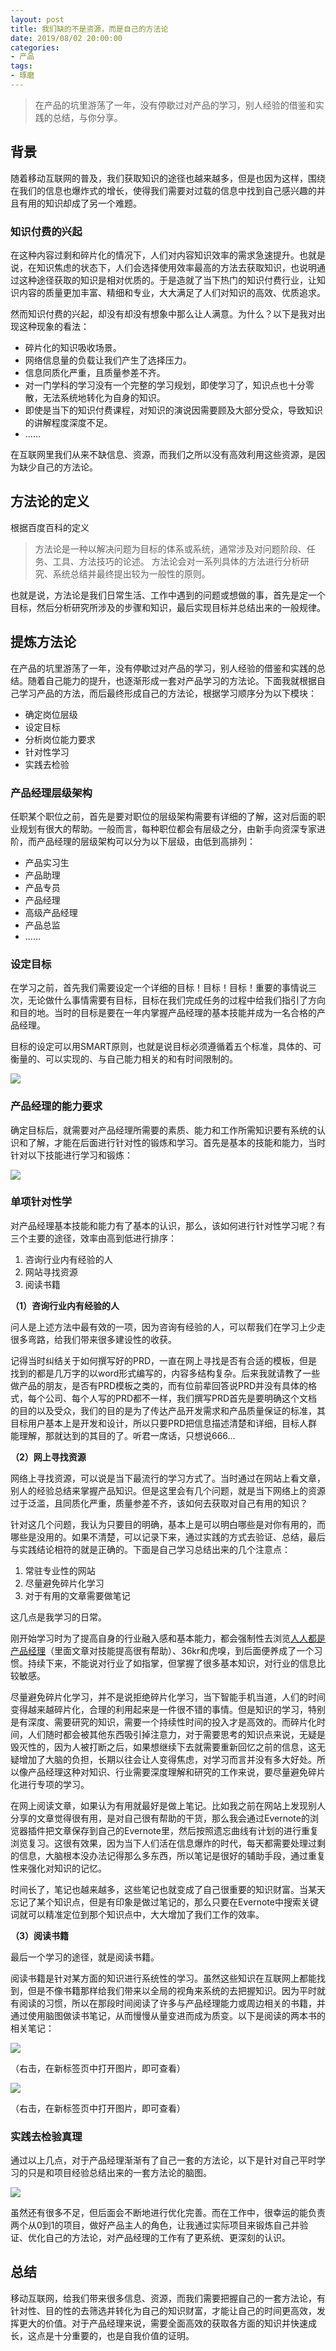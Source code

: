 ```yaml
---
layout: post
title: 我们缺的不是资源，而是自己的方法论
date: 2019/08/02 20:00:00
categories:
- 产品
tags:
- 琢磨
---
```


> 在产品的坑里游荡了一年，没有停歇过对产品的学习，别人经验的借鉴和实践的总结，与你分享。

## 背景

随着移动互联网的普及，我们获取知识的途径也越来越多，但是也因为这样，围绕在我们的信息也爆炸式的增长，使得我们需要对过载的信息中找到自己感兴趣的并且有用的知识却成了另一个难题。

### 知识付费的兴起

在这种内容过剩和碎片化的情况下，人们对内容知识效率的需求急速提升。也就是说，在知识焦虑的状态下，人们会选择使用效率最高的方法去获取知识，也说明通过这种途径获取的知识是相对优质的。于是造就了当下热门的知识付费行业，让知识内容的质量更加丰富、精细和专业，大大满足了人们对知识的高效、优质追求。

然而知识付费的兴起，却没有却没有想象中那么让人满意。为什么？以下是我对出现这种现象的看法：

* 碎片化的知识吸收场景。
* 网络信息量的负载让我们产生了选择压力。
* 信息同质化严重，且质量参差不齐。
* 对一门学科的学习没有一个完整的学习规划，即使学习了，知识点也十分零散，无法系统地转化为自身的知识。
* 即使是当下的知识付费课程，对知识的演说因需要顾及大部分受众，导致知识的讲解程度深度不足。
* ……

在互联网里我们从来不缺信息、资源，而我们之所以没有高效利用这些资源，是因为缺少自己的方法论。

## 方法论的定义

根据百度百科的定义

> 方法论是一种以解决问题为目标的体系或系统，通常涉及对问题阶段、任务、工具、方法技巧的论述。 
> 方法论会对一系列具体的方法进行分析研究、系统总结并最终提出较为一般性的原则。

也就是说，方法论是我们日常生活、工作中遇到的问题或想做的事，首先是定一个目标，然后分析研究所涉及的步骤和知识，最后实现目标并总结出来的一般规律。

## 提炼方法论

在产品的坑里游荡了一年，没有停歇过对产品的学习，别人经验的借鉴和实践的总结。随着自己能力的提升，也逐渐形成一套对产品学习的方法论。下面我就根据自己学习产品的方法，而后最终形成自己的方法论，根据学习顺序分为以下模块：

* 确定岗位层级
* 设定目标
* 分析岗位能力要求
* 针对性学习
* 实践去检验

### 产品经理层级架构

任职某个职位之前，首先是要对职位的层级架构需要有详细的了解，这对后面的职业规划有很大的帮助。一般而言，每种职位都会有层级之分，由新手向资深专家进阶，而产品经理的层级架构可以分为以下层级，由低到高排列：

* 产品实习生
* 产品助理
* 产品专员
* 产品经理
* 高级产品经理
* 产品总监
* ……

### 设定目标

在学习之前，首先我们需要设定一个详细的目标！目标！目标！重要的事情说三次，无论做什么事情需要有目标，目标在我们完成任务的过程中给我们指引了方向和目的地。当时的目标是要在一年内掌握产品经理的基本技能并成为一名合格的产品经理。

目标的设定可以用SMART原则，也就是说目标必须遵循着五个标准，具体的、可衡量的、可以实现的、与自己能力相关的和有时间限制的。

![](http://pics.naaln.com/blog/2019-08-03-071248.jpg-basicBlog)

### 产品经理的能力要求

确定目标后，就需要对产品经理所需要的素质、能力和工作所需知识要有系统的认识和了解，才能在后面进行针对性的锻炼和学习。首先是基本的技能和能力，当时针对以下技能进行学习和锻炼：

![](http://pics.naaln.com/blog/2019-08-03-071249.jpg-basicBlog)

### 单项针对性学

对产品经理基本技能和能力有了基本的认识，那么，该如何进行针对性学习呢？有三个主要的途径，效率由高到低进行排序：

1.  咨询行业内有经验的人
2.  网站寻找资源
3.  阅读书籍

**（1）咨询行业内有经验的人**

问人是上述方法中最有效的一项，因为咨询有经验的人，可以帮我们在学习上少走很多弯路，给我们带来很多建设性的收获。

记得当时纠结关于如何撰写好的PRD，一直在网上寻找是否有合适的模板，但是找到的都是几万字的以word形式编写的，内容多结构复杂。后来我就请教了一些做产品的朋友，是否有PRD模板之类的，而有位前辈回答说PRD并没有具体的格式，每个公司、每个人写的PRD都不一样，我们撰写PRD首先是要明确这个文档的目的以及受众，我们的目的是为了传达产品开发需求和产品质量保证的标准，其目标用户基本上是开发和设计，所以只要PRD把信息描述清楚和详细，目标人群能理解，那就达到的其目的了。听君一席话，只想说666…

**（2）网上寻找资源**

网络上寻找资源，可以说是当下最流行的学习方式了。当时通过在网站上看文章，别人的经验总结来掌握产品知识。但是这里会有几个问题，就是当下网络上的资源过于泛滥，且同质化严重，质量参差不齐，该如何去获取对自己有用的知识？

针对这几个问题，我认为只要目的明确，基本上是可以明白哪些是对你有用的，而哪些是没用的。如果不清楚，可以记录下来，通过实践的方式去验证、总结，最后与实践结论相符的就是正确的。下面是自己学习总结出来的几个注意点：

1.  常驻专业性的网站
2.  尽量避免碎片化学习
3.  对于有用的文章需要做笔记

这几点是我学习的日常。

刚开始学习时为了提高自身的行业融入感和基本能力，都会强制性去浏览[人人都是产品经理](http://www.woshipm.com/)（里面文章对技能提高很有帮助）、36kr和虎嗅，到后面便养成了一个习惯。持续下来，不能说对行业了如指掌，但掌握了很多基本知识，对行业的信息比较敏感。

尽量避免碎片化学习，并不是说拒绝碎片化学习，当下智能手机当道，人们的时间变得越来越碎片化，合理的利用起来是一件很不错的事情。但是知识的学习，特别是有深度、需要研究的知识，需要一个持续性时间的投入才是高效的。而碎片化时间，人们随时都会被其他东西吸引掉注意力，对于需要思考的知识点来说，无疑是毁灭性的，因为人被打断之后，如果想继续下去就需要重新回忆之前的信息，这无疑增加了大脑的负担，长期以往会让人变得焦虑，对学习而言并没有多大好处。所以像产品经理这种对知识、行业需要深度理解和研究的工作来说，要尽量避免碎片化进行专项的学习。

在网上阅读文章，如果认为有用就最好是做上笔记。比如我之前在网站上发现别人分享的文章觉得很有用，是对自己很有帮助的干货，那么我会通过Evernote的浏览器插件把文章保存到自己的Evernote里，然后按照遗忘曲线有计划的进行重复浏览复习。这很有效果，因为当下人们活在信息爆炸的时代，每天都需要处理过剩的信息，大脑根本没办法记得那么多东西，所以笔记是很好的辅助手段，通过重复性来强化对知识的记忆。

时间长了，笔记也越来越多，这些笔记也就变成了自己很重要的知识财富。当某天忘记了某个知识点，但是有印象是做过笔记的，那么只要在Evernote中搜索关键词就可以精准定位到那个知识点中，大大增加了我们工作的效率。

**（3）阅读书籍**

最后一个学习的途径，就是阅读书籍。

阅读书籍是针对某方面的知识进行系统性的学习。虽然这些知识在互联网上都能找到，但是不像书籍那样给我们带来以全局的视角来系统的去把握知识。因为平时就有阅读的习惯，所以在那段时间阅读了许多与产品经理能力或周边相关的书籍，并通过使用脑图做读书笔记，从而慢慢从量变进而成为质变。以下是阅读的两本书的相关笔记：

![](http://pics.naaln.com/blog/2019-08-03-071250.jpg-basicBlog)

（右击，在新标签页中打开图片，即可查看）

![](http://pics.naaln.com/blog/2019-08-03-071251.jpg-basicBlog)

（右击，在新标签页中打开图片，即可查看）

### 实践去检验真理

通过以上几点，对于产品经理渐渐有了自己一套的方法论，以下是针对自己平时学习的只是和项目经验总结出来的一套方法论的脑图。

![](http://pics.naaln.com/blog/2019-08-03-071252.jpg-basicBlog)

虽然还有很多不足，但后面会不断地进行优化完善。而在工作中，很幸运的能负责两个从0到1的项目，做好产品主人的角色，让我通过实际项目来锻炼自己并验证、优化自己的方法论，对产品经理的工作有了更系统、更深刻的认识。

## 总结

移动互联网，给我们带来很多信息、资源，而我们需要把握自己的一套方法论，有针对性、目的性的去筛选并转化为自己的知识财富，才能让自己的时间更高效，发挥更大的价值。对于产品经理来说，需要全面高效的获取各方面的知识并快速成长，这点是十分重要的，也是自我价值的证明。